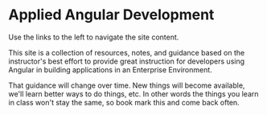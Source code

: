 # Applied Angular Development

Use the links to the left to navigate the site content.

This site is a collection of resources, notes, and guidance based on the instructor's best effort to provide great instruction for developers using Angular in building applications in an Enterprise Environment.

That guidance will change over time. New things will become available, we'll learn better ways to do things, etc. In other words the things you learn in class won't stay the same, so book mark this and come back often.



